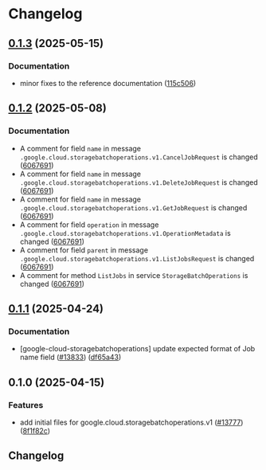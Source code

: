 # Changelog

## [0.1.3](https://github.com/googleapis/google-cloud-python/compare/google-cloud-storagebatchoperations-v0.1.2...google-cloud-storagebatchoperations-v0.1.3) (2025-05-15)


### Documentation

* minor fixes to the reference documentation ([115c506](https://github.com/googleapis/google-cloud-python/commit/115c506229a052bccc69d4e913af727730769312))

## [0.1.2](https://github.com/googleapis/google-cloud-python/compare/google-cloud-storagebatchoperations-v0.1.1...google-cloud-storagebatchoperations-v0.1.2) (2025-05-08)


### Documentation

* A comment for field `name` in message `.google.cloud.storagebatchoperations.v1.CancelJobRequest` is changed ([6067691](https://github.com/googleapis/google-cloud-python/commit/606769101b9cdba41cf994762a30895078d1854a))
* A comment for field `name` in message `.google.cloud.storagebatchoperations.v1.DeleteJobRequest` is changed ([6067691](https://github.com/googleapis/google-cloud-python/commit/606769101b9cdba41cf994762a30895078d1854a))
* A comment for field `name` in message `.google.cloud.storagebatchoperations.v1.GetJobRequest` is changed ([6067691](https://github.com/googleapis/google-cloud-python/commit/606769101b9cdba41cf994762a30895078d1854a))
* A comment for field `operation` in message `.google.cloud.storagebatchoperations.v1.OperationMetadata` is changed ([6067691](https://github.com/googleapis/google-cloud-python/commit/606769101b9cdba41cf994762a30895078d1854a))
* A comment for field `parent` in message `.google.cloud.storagebatchoperations.v1.ListJobsRequest` is changed ([6067691](https://github.com/googleapis/google-cloud-python/commit/606769101b9cdba41cf994762a30895078d1854a))
* A comment for method `ListJobs` in service `StorageBatchOperations` is changed ([6067691](https://github.com/googleapis/google-cloud-python/commit/606769101b9cdba41cf994762a30895078d1854a))

## [0.1.1](https://github.com/googleapis/google-cloud-python/compare/google-cloud-storagebatchoperations-v0.1.0...google-cloud-storagebatchoperations-v0.1.1) (2025-04-24)


### Documentation

* [google-cloud-storagebatchoperations] update expected format of Job name field ([#13833](https://github.com/googleapis/google-cloud-python/issues/13833)) ([df65a43](https://github.com/googleapis/google-cloud-python/commit/df65a430b3a3cc75039355237486e9e1991ab3e0))

## 0.1.0 (2025-04-15)


### Features

* add initial files for google.cloud.storagebatchoperations.v1 ([#13777](https://github.com/googleapis/google-cloud-python/issues/13777)) ([8f1f82c](https://github.com/googleapis/google-cloud-python/commit/8f1f82cbeab81fb2afae1535acda0c5300689838))

## Changelog
